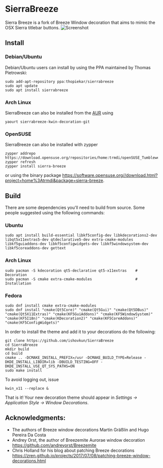 # SierraBreeze

Sierra Breeze is a fork of Breeze Window decoration that aims to mimic the
OSX Sierra titlebar buttons.
![Screenshot](Screenshot.png)

## Install

### Debian/Ubuntu

Debian/Ubuntu users can install by using the PPA maintained by Thomas Pietrowski:

``` shell
sudo add-apt-repository ppa:thopiekar/sierrabreeze
sudo apt update
sudo apt install sierrabreeze
```

### Arch Linux

SierraBreeze can also be installed from the [AUR](https://aur.archlinux.org/packages/sierrabreeze-kwin-decoration-git/) using
``` shell
yaourt sierrabreeze-kwin-decoration-git
```

### OpenSUSE

SierraBreeze can also be installed with zypper
``` shell
zypper addrepo https://download.opensuse.org/repositories/home:trmdi/openSUSE_Tumbleweed/home:trmdi.repo
zypper refresh
zypper install sierra-breeze
```
or using the binary package https://software.opensuse.org//download.html?project=home%3Atrmdi&package=sierra-breeze.

## Build
There are some dependencies you'll need to build from source. Some people
suggested using the following commands:

### Ubuntu
``` shell
sudo apt install build-essential libkf5config-dev libkdecorations2-dev libqt5x11extras5-dev qtdeclarative5-dev extra-cmake-modules libkf5guiaddons-dev libkf5configwidgets-dev libkf5windowsystem-dev libkf5coreaddons-dev gettext
```

### Arch Linux
``` shell
sudo pacman -S kdecoration qt5-declarative qt5-x11extras    # Decoration
sudo pacman -S cmake extra-cmake-modules                    # Installation
```

### Fedora
``` shell
sudo dnf install cmake extra-cmake-modules  
sudo dnf install "cmake(Qt5Core)" "cmake(Qt5Gui)" "cmake(Qt5DBus)" "cmake(Qt5X11Extras)" "cmake(KF5GuiAddons)" "cmake(KF5WindowSystem)" "cmake(KF5I18n)" "cmake(KDecoration2)" "cmake(KF5CoreAddons)" "cmake(KF5ConfigWidgets)"
```


In order to install the theme and add it to your decorations do the following:
``` shell
git clone https://github.com/ishovkun/SierraBreeze
cd SierraBreeze
mkdir build
cd build
cmake .. -DCMAKE_INSTALL_PREFIX=/usr -DCMAKE_BUILD_TYPE=Release -DKDE_INSTALL_LIBDIR=lib -DBUILD_TESTING=OFF -DKDE_INSTALL_USE_QT_SYS_PATHS=ON
sudo make install
```
To avoid logging out, issue
``` shell
kwin_x11 --replace &
```
That is it! Your new decoration theme should appear in
*Settings &rarr; Application Style &rarr; Window Decorations*.

## Acknowledgments:
- The authors of Breeze window decorations Martin Gräßlin and Hugo Pereira Da Costa
- Andrey Orst, the author of Breezemite Aurorae window decoration
https://github.com/andreyorst/Breezemite
- Chris Holland for his blog about patching Breeze decorations
https://zren.github.io/projects/2017/07/08/patching-breeze-window-decorations.html
